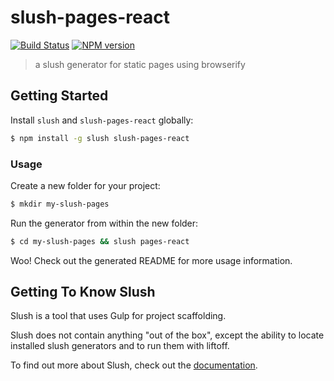 # slush-pages-react

[![Build Status](https://secure.travis-ci.org/ahdinosaur/slush-pages.png?branch=master)](https://travis-ci.org/ahdinosaur/slush-pages) [![NPM version](https://badge-me.herokuapp.com/api/npm/slush-pages.png)](http://badges.enytc.com/for/npm/slush-pages)

> a slush generator for static pages using browserify

## Getting Started

Install `slush` and `slush-pages-react` globally:

```bash
$ npm install -g slush slush-pages-react
```

### Usage

Create a new folder for your project:

```bash
$ mkdir my-slush-pages
```

Run the generator from within the new folder:

```bash
$ cd my-slush-pages && slush pages-react
```

Woo! Check out the generated README for more usage information.

## Getting To Know Slush

Slush is a tool that uses Gulp for project scaffolding.

Slush does not contain anything "out of the box", except the ability to locate installed slush generators and to run them with liftoff.

To find out more about Slush, check out the [documentation](https://github.com/klei/slush).
